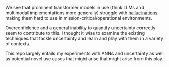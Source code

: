 We see that prominent transformer models in use (think LLMs and multimodal implementations more generally) struggle with [hallucinations](https://arxiv.org/pdf/2311.05232#page=13.39) making them hard to use in mission-critical/operational environments. 

Overconfidence and a general inability to quantify uncertainty correctly seem to contribute to this. I thought it wise to examine the existing techniques that tackle uncertainty and learn and play with them in a variety of contexts.

This repo largely entails my experiments with ANNs and uncertainty as well as potential novel use cases that might arise that might arise from this play.
